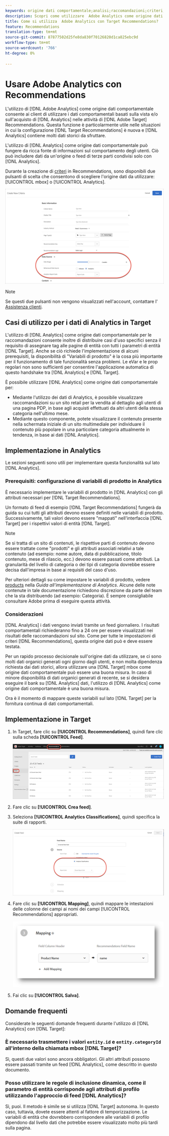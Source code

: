 ```yaml
---
keywords: origine dati comportamentale;analisi;raccomandazioni;criteri;variabili prodotto
description: Scopri come utilizzare  Adobe Analytics come origine dati comportamentale per utilizzare i dati comportamentali basati sulla visualizzazione e/o sull'acquisto da Analytics in Target Recommendations.
title: Come si utilizza  Adobe Analytics con Target Recommendations?
feature: Recommendations
translation-type: tm+mt
source-git-commit: 87877502d25fe8da830f70126820d1ca825ebc9d
workflow-type: tm+mt
source-wordcount: '766'
ht-degree: 0%

---
```



# Usare  Adobe Analytics con Recommendations

L&#39;utilizzo di [!DNL Adobe Analytics] come origine dati comportamentale consente ai client di utilizzare i dati comportamentali basati sulla vista e/o sull&#39;acquisto di [!DNL Analytics] nelle attività di [!DNL Adobe Target] Recommendations. Questa funzione è particolarmente utile nelle situazioni in cui la configurazione [!DNL Target Recommendations] è nuova e [!DNL Analytics] contiene molti dati storici da sfruttare.

L&#39;utilizzo di [!DNL Analytics] come origine dati comportamentale può fungere da ricca fonte di informazioni sul comportamento degli utenti. Ciò può includere dati da un&#39;origine o feed di terze parti condivisi solo con [!DNL Analytics].

Durante la creazione di [criteri](/help/c-recommendations/c-algorithms/create-new-algorithm.md) in Recommendations, sono disponibili due pulsanti di scelta che consentono di scegliere l&#39;origine dati da utilizzare: [!UICONTROL mbox] o [!UICONTROL Analytics].

![Pulsanti delle origini dati comportamentali](/help/c-recommendations/c-algorithms/assets/behavioral-data-source.png)

>[!NOTE]
>
>Se questi due pulsanti non vengono visualizzati nell&#39;account, contattare l&#39; [Assistenza clienti](/help/cmp-resources-and-contact-information.md#reference_ACA3391A00EF467B87930A450050077C).

## Casi di utilizzo per i dati di Analytics in Target

L&#39;utilizzo di [!DNL Analytics] come origine dati comportamentale per le raccomandazioni consente inoltre di distribuire casi d&#39;uso specifici senza il requisito di assegnare tag alle pagine di entità con tutti i parametri di entità [!DNL Target]. Anche se ciò richiede l&#39;implementazione di alcuni prerequisiti, la disponibilità di &quot;Variabili di prodotto&quot; è la cosa più importante per il funzionamento di tale funzionalità senza problemi. Le eVar e le prop regolari non sono sufficienti per consentire l&#39;applicazione automatica di questo handshake tra [!DNL Analytics] e [!DNL Target].

È possibile utilizzare [!DNL Analytics] come origine dati comportamentale per:

* Mediante l&#39;utilizzo dei dati di Analytics, è possibile visualizzare raccomandazioni su un sito retail per la vendita al dettaglio agli utenti di una pagina PDP, in base agli acquisti effettuati da altri utenti della stessa categoria nell&#39;ultimo mese.
* Mediante questo componente, potete visualizzare il contenuto presente nella schermata iniziale di un sito multimediale per individuare il contenuto più popolare in una particolare categoria attualmente in tendenza, in base ai dati [!DNL Analytics].

## Implementazione in Analytics

Le sezioni seguenti sono utili per implementare questa funzionalità sul lato [!DNL Analytics].

### Prerequisiti: configurazione di variabili di prodotto in Analytics

È necessario implementare le variabili di prodotto in [!DNL Analytics] con gli attributi necessari per [!DNL Target Recommendations].

Un formato di feed di esempio [!DNL Target Recommendations] fungerà da guida su cui tutti gli attributi devono essere definiti nelle variabili di prodotto. Successivamente, tali valori devono essere &quot;mappati&quot; nell&#39;interfaccia [!DNL Target] per i rispettivi valori di entità [!DNL Target].

>[!NOTE]
>
>Se si tratta di un sito di contenuti, le rispettive parti di contenuto devono essere trattate come &quot;prodotti&quot; e gli attributi associati relativi a tale contenuto (ad esempio: nome autore, data di pubblicazione, titolo contenuto, mese di rilascio, ecc.) devono essere passati come attributi. La granularità del livello di categoria o dei tipi di categoria dovrebbe essere decisa dall&#39;impresa in base ai requisiti del caso d&#39;uso.

Per ulteriori dettagli su come impostare le variabili di prodotto, vedere [products](https://experienceleague.adobe.com/docs/analytics/implementation/vars/page-vars/products.html) nella *Guida all&#39;implementazione di Analytics*. Alcune delle note contenute in tale documentazione richiedono discrezione da parte del team che la sta distribuendo (ad esempio: Categoria). È sempre consigliabile consultare  Adobe prima di eseguire questa attività.

### Considerazioni

[!DNL Analytics] i dati vengono inviati tramite un feed giornaliero. I risultati comportamentali richiederanno fino a 24 ore per essere visualizzati nei risultati delle raccomandazioni sul sito. Come per tutte le impostazioni di criteri [!DNL Recommendations], questa origine dati può e deve essere testata.

Per un rapido processo decisionale sull&#39;origine dati da utilizzare, se ci sono molti dati organici generati ogni giorno dagli utenti, e non molta dipendenza richiesta dai dati storici, allora utilizzare una [!DNL Target] mbox come origine dati comportamentale può essere una buona misura. In caso di minore disponibilità di dati organici generati di recente, se si desidera eseguire il bank su [!DNL Analytics] dati, l&#39;utilizzo di [!DNL Analytics] come origine dati comportamentale è una buona misura.

Ora è il momento di mappare queste variabili sul lato [!DNL Target] per la fornitura continua di dati comportamentali.

## Implementazione in Target

1. In Target, fare clic su **[!UICONTROL Recommendations]**, quindi fare clic sulla scheda **[!UICONTROL Feed]**.

   ![Feed](/help/c-recommendations/c-algorithms/assets/feeds-tab.png)

1. Fare clic su **[!UICONTROL Crea feed]**.

1. Seleziona **[!UICONTROL Analytics Classifications]**, quindi specifica la suite di rapporti.

   ![Classificazioni di Analytics, opzione](/help/c-recommendations/c-algorithms/assets/analytics-classifications.png)

1. Fare clic su **[!UICONTROL Mapping]**, quindi mappare le intestazioni delle colonne dei campi ai nomi dei campi [!UICONTROL Recommendations] appropriati.

   ![Sezione mapping](/help/c-recommendations/c-algorithms/assets/mapping.png)

1. Fai clic su **[!UICONTROL Salva]**.

## Domande frequenti 

Considerate le seguenti domande frequenti durante l&#39;utilizzo di [!DNL Analytics] con [!DNL Target]:

### È necessario trasmettere i valori `entity.id` e `entity.categoryId` all&#39;interno della chiamata mbox [!DNL Target]?

Sì, questi due valori sono ancora obbligatori. Gli altri attributi possono essere passati tramite un feed [!DNL Analytics], come descritto in questo documento.

### Posso utilizzare le regole di inclusione dinamica, come il parametro di entità corrisponde agli attributi di profilo utilizzando l&#39;approccio di feed [!DNL Analytics]?

Sì, puoi. Il metodo è simile se si utilizza [!DNL Target] autonoma. In questo caso, tuttavia, dovete essere attenti al fattore di temporizzazione. Le variabili di entità che dovrebbero corrispondere alle variabili di profilo dipendono dal livello dati che potrebbe essere visualizzato molto più tardi sulla pagina.

